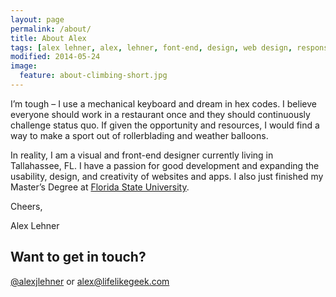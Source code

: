 ```yaml
---
layout: page
permalink: /about/
title: About Alex
tags: [alex lehner, alex, lehner, font-end, design, web design, responsive, blog, minimalism, usability, ui, ux]
modified: 2014-05-24
image:
  feature: about-climbing-short.jpg
---
```


I’m tough – I use a mechanical keyboard and dream in hex codes. I believe everyone should work in a restaurant once and they should continuously challenge status quo. If given the opportunity and resources, I would find a way to make a sport out of rollerblading and weather balloons.

In reality, I am a visual and front-end designer currently living in Tallahassee, FL. I have a passion for good development and expanding the usability, design, and creativity of websites and apps. I also just finished my Master’s Degree at [Florida State University](http://fsu.edu/ "FSU Website...I didn't design it").

Cheers,

Alex Lehner

## Want to get in touch?

[@alexjlehner](https://twitter.com/AlexJLehner "Alex on Twitter") or [alex@lifelikegeek.com](mailto:alex@lifelikegeek.com)